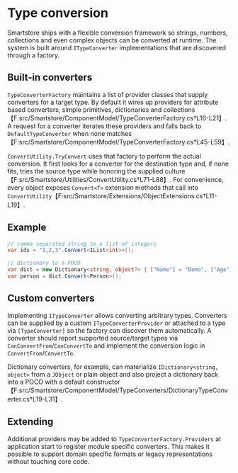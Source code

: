 # Type conversion

Smartstore ships with a flexible conversion framework so strings, numbers, collections and even complex objects can be converted at runtime. The system is built around `ITypeConverter` implementations that are discovered through a factory.

## Built‑in converters
`TypeConverterFactory` maintains a list of provider classes that supply converters for a target type. By default it wires up providers for attribute based converters, simple primitives, dictionaries and collections【F:src/Smartstore/ComponentModel/TypeConverterFactory.cs†L16-L21】. A request for a converter iterates these providers and falls back to `DefaultTypeConverter` when none matches【F:src/Smartstore/ComponentModel/TypeConverterFactory.cs†L45-L59】.

`ConvertUtility.TryConvert` uses that factory to perform the actual conversion. It first looks for a converter for the destination type and, if none fits, tries the source type while honoring the supplied culture【F:src/Smartstore/Utilities/ConvertUtility.cs†L71-L88】. For convenience, every object exposes `Convert<T>` extension methods that call into `ConvertUtility`【F:src/Smartstore/Extensions/ObjectExtensions.cs†L11-L19】.

## Example
```csharp
// comma separated string to a list of integers
var ids = "1,2,3".Convert<IList<int>>();

// dictionary to a POCO
var dict = new Dictionary<string, object?> { ["Name"] = "Demo", ["Age"] = 42 };
var person = dict.Convert<Person>();
```

## Custom converters
Implementing `ITypeConverter` allows converting arbitrary types. Converters can be supplied by a custom `ITypeConverterProvider` or attached to a type via `[TypeConverter]` so the factory can discover them automatically. A converter should report supported source/target types via `CanConvertFrom`/`CanConvertTo` and implement the conversion logic in `ConvertFrom`/`ConvertTo`.

Dictionary converters, for example, can materialize `IDictionary<string, object>` from a `JObject` or plain object and also project a dictionary back into a POCO with a default constructor【F:src/Smartstore/ComponentModel/TypeConverters/DictionaryTypeConverter.cs†L19-L31】.

## Extending
Additional providers may be added to `TypeConverterFactory.Providers` at application start to register module specific converters. This makes it possible to support domain specific formats or legacy representations without touching core code.